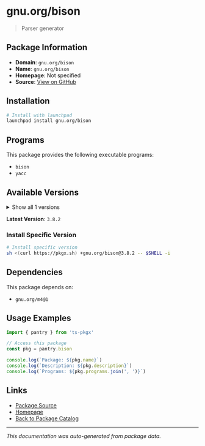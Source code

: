 # gnu.org/bison

> Parser generator

## Package Information

- **Domain**: `gnu.org/bison`
- **Name**: `gnu.org/bison`
- **Homepage**: Not specified
- **Source**: [View on GitHub](https://github.com/pkgxdev/pantry/tree/main/projects/gnu.org/bison/package.yml)

## Installation

```bash
# Install with launchpad
launchpad install gnu.org/bison
```

## Programs

This package provides the following executable programs:

- `bison`
- `yacc`

## Available Versions

<details>
<summary>Show all 1 versions</summary>

- `3.8.2`

</details>

**Latest Version**: `3.8.2`

### Install Specific Version

```bash
# Install specific version
sh <(curl https://pkgx.sh) +gnu.org/bison@3.8.2 -- $SHELL -i
```

## Dependencies

This package depends on:

- `gnu.org/m4@1`

## Usage Examples

```typescript
import { pantry } from 'ts-pkgx'

// Access this package
const pkg = pantry.bison

console.log(`Package: ${pkg.name}`)
console.log(`Description: ${pkg.description}`)
console.log(`Programs: ${pkg.programs.join(', ')}`)
```

## Links

- [Package Source](https://github.com/pkgxdev/pantry/tree/main/projects/gnu.org/bison/package.yml)
- [Homepage](#)
- [Back to Package Catalog](../../package-catalog.md)

---

*This documentation was auto-generated from package data.*
